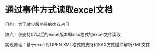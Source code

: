 # 通过事件方式读取excel文档

目的：为了减少服务器的内存占用     

缺点：仅支持07以后的excel版本即xlsx格式的excel文件读取      

实现原理：基于excel对OPEN XML格式的支持和SAX方式缓冲解析XML文件

